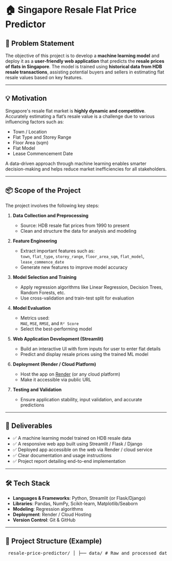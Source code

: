 # 🏠 Singapore Resale Flat Price Predictor

## 📌 Problem Statement

The objective of this project is to develop a **machine learning model** and deploy it as a **user-friendly web application** that predicts the **resale prices of flats in Singapore**. The model is trained using **historical data from HDB resale transactions**, assisting potential buyers and sellers in estimating flat resale values based on key features.

---

## 💡 Motivation

Singapore's resale flat market is **highly dynamic and competitive**. Accurately estimating a flat’s resale value is a challenge due to various influencing factors such as:

- Town / Location
- Flat Type and Storey Range
- Floor Area (sqm)
- Flat Model
- Lease Commencement Date

A data-driven approach through machine learning enables smarter decision-making and helps reduce market inefficiencies for all stakeholders.

---

## 📦 Scope of the Project

The project involves the following key steps:

1. **Data Collection and Preprocessing**  
   - Source: HDB resale flat prices from 1990 to present  
   - Clean and structure the data for analysis and modeling

2. **Feature Engineering**  
   - Extract important features such as:  
     `town`, `flat_type`, `storey_range`, `floor_area_sqm`, `flat_model`, `lease_commence_date`  
   - Generate new features to improve model accuracy

3. **Model Selection and Training**  
   - Apply regression algorithms like Linear Regression, Decision Trees, Random Forests, etc.  
   - Use cross-validation and train-test split for evaluation

4. **Model Evaluation**  
   - Metrics used:  
     `MAE`, `MSE`, `RMSE`, and `R² Score`  
   - Select the best-performing model

5. **Web Application Development (Streamlit)**  
   - Build an interactive UI with form inputs for user to enter flat details  
   - Predict and display resale prices using the trained ML model

6. **Deployment (Render / Cloud Platform)**  
   - Host the app on [Render](https://render.com/) (or any cloud platform)  
   - Make it accessible via public URL

7. **Testing and Validation**  
   - Ensure application stability, input validation, and accurate predictions  

---

## 🚀 Deliverables

- ✅ A machine learning model trained on HDB resale data  
- ✅ A responsive web app built using Streamlit / Flask / Django  
- ✅ Deployed app accessible on the web via Render / cloud service  
- ✅ Clear documentation and usage instructions  
- ✅ Project report detailing end-to-end implementation  

---

## 🛠️ Tech Stack

- **Languages & Frameworks**: Python, Streamlit (or Flask/Django)
- **Libraries**: Pandas, NumPy, Scikit-learn, Matplotlib/Seaborn
- **Modeling**: Regression algorithms
- **Deployment**: Render / Cloud Hosting
- **Version Control**: Git & GitHub

---

## 📂 Project Structure (Example)

<pre lang="text"> resale-price-predictor/ │ ├── data/ # Raw and processed datasets │ ├── raw/ # Original HDB resale data files │ └── processed/ # Cleaned and feature-engineered data │ ├── notebooks/ # Jupyter notebooks for EDA and modeling │ └── 01_eda_and_modeling.ipynb │ ├── src/ # Source code for core functionality │ ├── __init__.py │ ├── data_preprocessing.py # Data cleaning & transformation │ ├── feature_engineering.py # Feature extraction & encoding │ ├── model_training.py # Model training & evaluation │ └── utils.py # Helper functions │ ├── models/ # Trained models (pickle/joblib) │ └── resale_price_model.pkl │ ├── app/ # Web application (Streamlit / Flask) │ ├── __init__.py │ ├── app.py # Main web app script │ └── templates/ # For HTML templates (Flask/Django) │ ├── deployment/ # Deployment configuration files │ ├── render.yaml # Render.com configuration │ └── Dockerfile # (Optional) Docker container setup │ ├── tests/ # Unit tests for code and model │ └── test_model.py │ ├── requirements.txt # Python dependencies ├── README.md # Project documentation ├── report.pdf # Final project report └── .gitignore # Git ignored files </pre>
